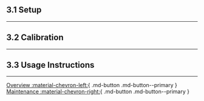 ## 3.1 Setup

---

## 3.2 Calibration

---

## 3.3 Usage Instructions

---

[Overview :material-chevron-left:](switchgap_overview.md){ .md-button .md-button--primary }  [Maintenance :material-chevron-right:](switchgap_maintenance.md){ .md-button .md-button--primary } 

